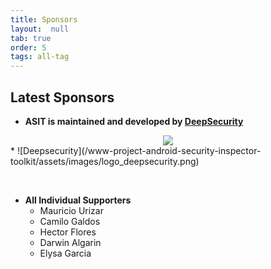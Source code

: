 ```yaml
---
title: Sponsors
layout:  null
tab: true
order: 5
tags: all-tag
---
```


## Latest Sponsors

* **ASIT is maintained and developed by [DeepSecurity](https://deepsecurity.pe/)**
<center><img src=/www-project-android-security-inspector-toolkit/assets/images/logo_deepsecurity.png /></center>
  * ![Deepsecurity](/www-project-android-security-inspector-toolkit/assets/images/logo_deepsecurity.png)
  
&nbsp;
* **All Individual Supporters**
  * Mauricio Urizar
  * Camilo Galdos
  * Hector Flores
  * Darwin Algarin
  * Elysa Garcia

